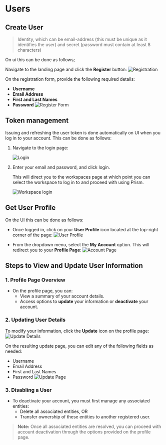 # Users

## Create User

> Identity, which can be email-address (this must be unique as it identifies the user) and secret (password must contain at least 8 characters)

On ui this can be done as follows;

Navigate to the landing page and click the **Register** button:
![Registration](../static/img/ui/user_register.png)

On the registration form, provide the following required details:

- **Username**
- **Email Address**
- **First and Last Names**
- **Password**
  ![Register Form](../static/img/ui/self_register.png)

## Token management

Issuing and refreshing the user token is done automatically on UI when you log in to your account. This can be done as follows:

1. Navigate to the login page:

   ![Login](../static/img/ui/login_page.png)

2. Enter your email and password, and click login.

   This will direct you to the workspaces page at which point you can select the workspace to log in to and proceed with using Prism.

   ![Workspace login](../static/img/ui/wkslogin.png)

## Get User Profile

On the UI this can be done as follows:

- Once logged in, click on your **User Profile** icon located at the top-right corner of the page:
  ![User Profile](../static/img/ui/user_profile.png)

- From the dropdown menu, select the **My Account** option. This will redirect you to your **Profile Page**:
  ![Account Page](../static/img/ui/my_account.png)

## Steps to View and Update User Information

### 1. Profile Page Overview

- On the profile page, you can:
  - View a summary of your account details.
  - Access options to **update** your information or **deactivate** your account.

### 2. Updating User Details

To modify your information, click the **Update** icon on the profile page:
![Update Details](../static/img/ui/update_details.png)

On the resulting update page, you can edit any of the following fields as needed:

- Username
- Email Address
- First and Last Names
- Password
  ![Update Page](../static/img/ui/update_user_page.png)

### 3. Disabling a User

- To deactivate your account, you must first manage any associated entities:
  - Delete all associated entities, OR
  - Transfer ownership of these entities to another registered user.

> **Note:** Once all associated entities are resolved, you can proceed with account deactivation through the options provided on the profile page.
